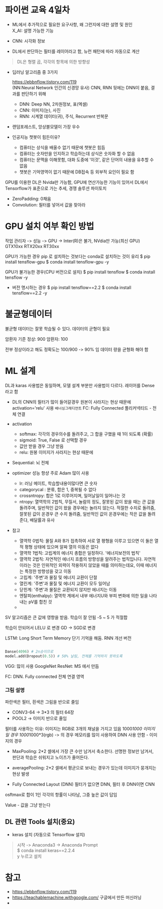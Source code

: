 # 파이썬 교육 4일차

* ML에서 추가적으로 필요한 요구사항, 왜 그런지에 대한 설명 및 원인  
  X_AI: 설명 가능한 기능


* CNN: 시각화 정보
* DL에서 판단하는 필터를 레이어라고 함, 뉴런 패턴에 따라 자동으로 계산
> DL은 형렬 곱, 각각의 항목에 의한 방향성

* 딥러닝 알고리즘 중 3가지
  
   https://ebbnflow.tistory.com/119  
   (NN:Neural Network 인간의 신경망 유사)
   CNN, RNN 뒷에는 DNN이 붙음, 결과를 판단하기 위해
  * DNN: Deep NN, 2차원정보, 표(엑셀) 
  * CNN: 이미지(눈), 사진
  * RNN: 시계열 데이터(귀), 주식, Recurrent 반복문


* 랜덤포레스트, 앙상블모델이 가장 우수

* 인공지능 챗봇이 힘든이유?

  * 컴퓨터는 상식을 배울수 없기 때문에 챗봇은 힘듬
  * 컴퓨터는 숫자만을 인지하고 학습하는데 상식은 숫자화 할 수 없음
  * 컴퓨터는 문맥을 이해못함, 대화 도중에 '이것', 같은 단어의 내용을 유추할 수 없음
  * 챗봇은 기억영역이 없기 때문에 DB접속 등 외부적 요인이 필요 함


GPU를 이용한 DL은 Nvida만 가능함, GPU에 연산가능한 기능이 있어서
DL에서 Tensorflow가 표준으로 가는 추세, 경쟁 솔루션 파이토치

* ZeroPadding: 0채움
* Convolution: 필터를 넣어서 값을 찾아라

# GPU 설치 여부 확인 방법

작업 관리자 -> 성능 -> GPU -> Inter(R)은 불가, NVdia만 가능(최신 GPU)
GTX10xx
RTX20xx 
RT30xx

GPU가 가능한 경우 pip 로 설치하는 것보다는 conda로 설치하는 것이 유리
$ pip install tensflow-gpu
$ conda install tensflow-gpu -y 

GPU가 불가능한 경우(CPU 버전으로 설치)
$ pip install tensflow
$ conda install tensflow -y 

* 버전 명시하는 경우
$ pip install tensflow==2.2
$ conda install tensflow==2.2 -y 


# 불균형데이터

불균형 데이터는 잘못 학습될 수 있다. 데이터의 균형이 필요

암환자 기준
정상: 900
암환자: 100

전부 정상이라고 해도 정확도는 100/900 -> 90% 임
데이터 량을 균형화 해야 함


# ML 설계

DL과 karas 사용법은 동일하며, 모델 설계 부분만 사용법이 다르다.
레이어를 Dense라고 함

* DL의 CNN의 필터가 많이 들어갈경우 원본이 사라지는 현상 때문에 activation='relu' 사용
  `배너싱그레디언트`
  FC: Fully Connected 풀리커넥티드 - 전체 연결

* activation
  * softmax: 각각의 경우의수를 돌려주고, 그 합을 구했을 때 1이 되도록 (확률)
  * sigmoid: True, False 로 선택할 경우
  * 값만 받을 경우 그냥 받음
  * relu: 원봉 이미지가 사라지는 현상 때문에

* Sequential: 뇌 전체 
* optimizer 성능 항샹 주로 Adam 많이 사용
  * lr: 러닝 메이트, 학습할내용이많다면 큰 숫자
  * categorycal : 분류, 합은 1, 중복될 수 없다
  * crossntropy: 합은 1로 이루어지며, 일어날일이 일어나는 것
  * ntropy: 열역학의 2법칙, 무질서, 놀람의 정도, 잘못된 값이 왔을 때는 큰 값을 돌려주며, 일반적인 값이 왔을 경우에는 놀라지 않는다. 적절한 수치로 돌려줌, 잘못된 값이 온경우 큰 수치 돌려줌, 일반적인 값이 온경우에는 작은 값을 돌려준댜, 배달률과 유사

* 참고 
  * 열역학 0법칙: 물질 A와 B가 접촉하여 서로 열 평형을 이루고 있으면 이 둘은 열적 평형 상태에 있으며 알짜 열의 이동은 없다
  * 열역학 1법칙: 고립계의 에너지 총합은 일정하다. '에너지보전의 법칙'
  * 열역학 2법칙: 자연적인 에너지 흐름의 방향성을 알려주는 법칙입니다. 자연적이라는 것은 인위적인 외력이 작용하지 않았을 때를 의미하는데요, 이때 에너지는 특정한 방향성을 갖고 이동
  * 고립계: '주변'과 물질 및 에너지 교환이 단절
  * 열린계: '주변'과 물질 및 에너지 교환이 모두 일어남
  * 닫힌계: '주변'과 물질은 교환되지 않지만 에너지는 이동
  * 엔탈피(enthalpy): 열역학 계에서 내부 에너지U와 부피 변화에 의한 일을 나타내는 pV를 합친 것
  * 



SV 알고리즘은 큰 값에 영향을 받음. 학습이 잘 안됨 -5 ~ 5 가 적절합

학습이 안되어서 LELU 로 변경
GD -> SGD로 변경

LSTM: Long Short Term Memory 단기 기억을 해둠. RNN 개선 버전

```python

Danse(4096) # 2n승이므로
model.add(Dropout(0.5)) # 50% 날림, 전체를 기억하지 못하도록
```


VGG: 많이 사용
GoogleNet
ResNet: MS 에서 만듬

FC: DNN. Fully connected 전체 연결 영역

### 그림 설명

파란색은 필터, 흰색은 그림을 반으로 줄임

* CONV3-64 -> 3*3 의 필터 64장 
* POOL2 -> 이미지 반으로 줄임 


필터를 사용하는 이유: 
이미지는 RGB로 3개의 채널을 가지고 있음
1000*1000 이미지일 경우 
1000*1000*3(rgb) -> 의 경우 메모리를 많이 사용하여 DNN 사용 안함 - 이미지의 경우

* MaxPooling: 2*2 셀에서 가장 큰 수만 남겨서 축소한다. 선명한 정보만 남겨서, 판단과 학습은 쉬워지고 노이즈가 줄어든다.
* averagePooling: 2*2 셀에서 평균으로 보내는 경우가 있는데 이미지가 뭉개지는 현상 발생

* Fully Connected Layout (DNN)
필터가 없으면 DNN, 필터 후 DNN이면 CNN

osftmax로 합이 1인 각각의 항률이 나타남, 그중 높은 값이 답임

Value - 값을 그냥 받는다


## DL 관련 Tools 설치(중요)

* keras 설치 (자동으로 Tensorflow 설치)

>  시작 -> Anaconda3 -> Anaconda Prompt   
>  $ conda install keras==2.2.4   
>  y 누르고 설치  


# 참고
* https://ebbnflow.tistory.com/119
* https://teachablemachine.withgoogle.com/ 구글에서 만든 머신러닝 
* 